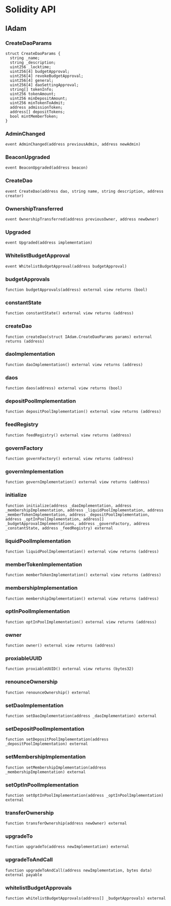# Solidity API

## IAdam

### CreateDaoParams

```solidity
struct CreateDaoParams {
  string _name;
  string _description;
  uint256 _locktime;
  uint256[4] budgetApproval;
  uint256[4] revokeBudgetApproval;
  uint256[4] general;
  uint256[4] daoSettingApproval;
  string[] tokenInfo;
  uint256 tokenAmount;
  uint256 minDepositAmount;
  uint256 minTokenToAdmit;
  address admissionToken;
  address[] depositTokens;
  bool mintMemberToken;
}
```

### AdminChanged

```solidity
event AdminChanged(address previousAdmin, address newAdmin)
```

### BeaconUpgraded

```solidity
event BeaconUpgraded(address beacon)
```

### CreateDao

```solidity
event CreateDao(address dao, string name, string description, address creator)
```

### OwnershipTransferred

```solidity
event OwnershipTransferred(address previousOwner, address newOwner)
```

### Upgraded

```solidity
event Upgraded(address implementation)
```

### WhitelistBudgetApproval

```solidity
event WhitelistBudgetApproval(address budgetApproval)
```

### budgetApprovals

```solidity
function budgetApprovals(address) external view returns (bool)
```

### constantState

```solidity
function constantState() external view returns (address)
```

### createDao

```solidity
function createDao(struct IAdam.CreateDaoParams params) external returns (address)
```

### daoImplementation

```solidity
function daoImplementation() external view returns (address)
```

### daos

```solidity
function daos(address) external view returns (bool)
```

### depositPoolImplementation

```solidity
function depositPoolImplementation() external view returns (address)
```

### feedRegistry

```solidity
function feedRegistry() external view returns (address)
```

### governFactory

```solidity
function governFactory() external view returns (address)
```

### governImplementation

```solidity
function governImplementation() external view returns (address)
```

### initialize

```solidity
function initialize(address _daoImplementation, address _membershipImplementation, address _liquidPoolImplementation, address _memberTokenImplementation, address _depositPoolImplementation, address _optInPoolImplementation, address[] _budgetApprovalImplementations, address _governFactory, address _constantState, address _feedRegistry) external
```

### liquidPoolImplementation

```solidity
function liquidPoolImplementation() external view returns (address)
```

### memberTokenImplementation

```solidity
function memberTokenImplementation() external view returns (address)
```

### membershipImplementation

```solidity
function membershipImplementation() external view returns (address)
```

### optInPoolImplementation

```solidity
function optInPoolImplementation() external view returns (address)
```

### owner

```solidity
function owner() external view returns (address)
```

### proxiableUUID

```solidity
function proxiableUUID() external view returns (bytes32)
```

### renounceOwnership

```solidity
function renounceOwnership() external
```

### setDaoImplementation

```solidity
function setDaoImplementation(address _daoImplementation) external
```

### setDepositPoolImplementation

```solidity
function setDepositPoolImplementation(address _depositPoolImplementation) external
```

### setMembershipImplementation

```solidity
function setMembershipImplementation(address _membershipImplementation) external
```

### setOptInPoolImplementation

```solidity
function setOptInPoolImplementation(address _optInPoolImplementation) external
```

### transferOwnership

```solidity
function transferOwnership(address newOwner) external
```

### upgradeTo

```solidity
function upgradeTo(address newImplementation) external
```

### upgradeToAndCall

```solidity
function upgradeToAndCall(address newImplementation, bytes data) external payable
```

### whitelistBudgetApprovals

```solidity
function whitelistBudgetApprovals(address[] _budgetApprovals) external
```

